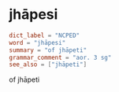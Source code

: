 # jhāpesi

``` toml
dict_label = "NCPED"
word = "jhāpesi"
summary = "of jhāpeti"
grammar_comment = "aor. 3 sg"
see_also = ["jhāpeti"]
```

of jhāpeti

